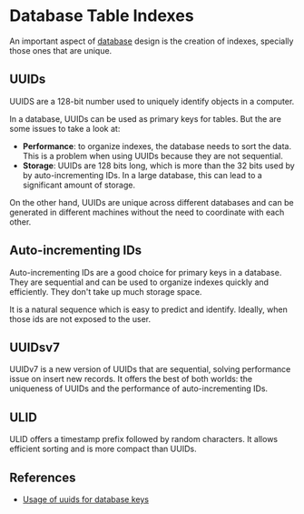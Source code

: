 # Database Table Indexes

An important aspect of [database](../utils/databases.md) design is the creation
of indexes, specially those ones that are unique.

## UUIDs

UUIDS are a 128-bit number used to uniquely identify objects in a computer.

In a database, UUIDs can be used as primary keys for tables. But the are some
issues to take a look at:

- **Performance**: to organize indexes, the database needs to sort the data.
  This is a problem when using UUIDs because they are not sequential.
- **Storage**: UUIDs are 128 bits long, which is more than the 32 bits used by
  by auto-incrementing IDs. In a large database, this can lead to a significant
  amount of storage.

On the other hand, UUIDs are unique across different databases and can be
generated in different machines without the need to coordinate with each other.

## Auto-incrementing IDs

Auto-incrementing IDs are a good choice for primary keys in a database. They are
sequential and can be used to organize indexes quickly and efficiently. They
don't take up much storage space.

It is a natural sequence which is easy to predict and identify. Ideally, when
those ids are not exposed to the user.

## UUIDsv7

UUIDv7 is a new version of UUIDs that are sequential, solving performance issue
on insert new records. It offers the best of both worlds: the uniqueness of
UUIDs and the performance of auto-incrementing IDs.

## ULID

ULID offers a timestamp prefix followed by random characters. It allows
efficient sorting and is more compact than UUIDs.

## References

- [Usage of uuids for database keys](https://medium.com/@rabinarayandev/should-you-use-uuids-for-database-keys-597b15b000bb)
